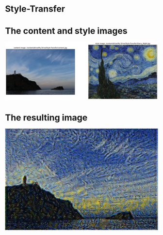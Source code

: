 # Style-Transfer
# The content and style images 
![Image Name](content-style.png)
# The resulting image 
![Image Name](stylized-image.png)

